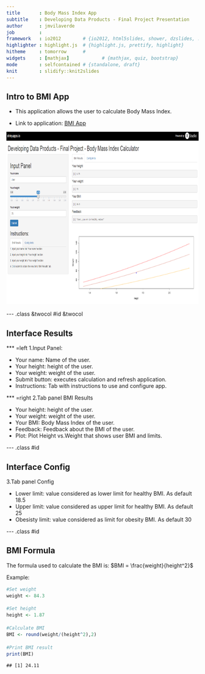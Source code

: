 ```yaml
---
title       : Body Mass Index App
subtitle    : Developing Data Products - Final Project Presentation
author      : jmvilaverde
job         : 
framework   : io2012        # {io2012, html5slides, shower, dzslides, ...}
highlighter : highlight.js  # {highlight.js, prettify, highlight}
hitheme     : tomorrow      # 
widgets     : [mathjax]            # {mathjax, quiz, bootstrap}
mode        : selfcontained # {standalone, draft}
knit        : slidify::knit2slides
---
```


## Intro to BMI App

* This application allows the user to calculate Body Mass Index.

* Link to application: [BMI App](https://jmvilaverde.shinyapps.io/DSS_Developing_Data_Products_Final_Project_BMI_Calculator)

<div style='text-align: center;'>
    <img height='450' src='assets/img/App.png' />
</div>

--- .class &twocol #id &twocol

## Interface Results

*** =left
1.Input Panel:

* Your name: Name of the user.
* Your height: height of the user.
* Your weight: weight of the user.
* Submit button: executes calculation and refresh application.
* Instructions: Tab with instructions to use and configure app.

*** =right
2.Tab panel BMI Results

* Your height: height of the user.
* Your weight: weight of the user.
* Your BMI: Body Mass Index of the user.
* Feedback: Feedback about the BMI of the user.
* Plot: Plot Height vs.Weight that shows user BMI and limits.

--- .class #id 

## Interface Config

3.Tab panel Config

* Lower limit: value considered as lower limit for healthy BMI. As default 18.5
* Upper limit: value considered as upper limit for healthy BMI. As default 25
* Obesisty limit: value considered as limit for obesity BMI. As default 30

--- .class #id 

## BMI Formula

The formula used to calculate the BMI is: $BMI = \frac{weight}{height^2}$

Example:

```r
#Set weight
weight <- 84.3

#Set height
height <- 1.87

#Calculate BMI
BMI <- round(weight/(height^2),2)

#Print BMI result
print(BMI)
```

```
## [1] 24.11
```



